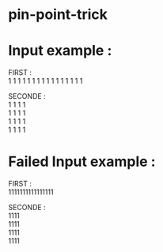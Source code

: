 # pin-point-trick    

# Input example :    

FIRST :     
1 1 1 1 1 1 1 1 1 1 1 1 1 1 1 1

SECONDE :     
1 1 1 1   
1 1 1 1   
1 1 1 1   
1 1 1 1   

# Failed Input example : 

FIRST :      
1111111111111111

SECONDE :    
1111   
1111   
1111  
1111  
